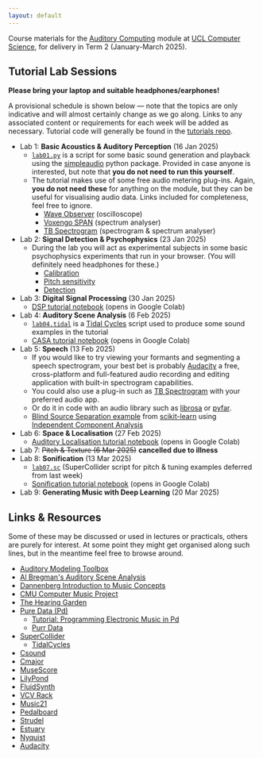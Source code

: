 ```yaml
---
layout: default
---
```

Course materials for the
[Auditory Computing](https://www.ucl.ac.uk/module-catalogue/modules/auditory-computing-COMP0161)
module at [UCL Computer Science](https://www.ucl.ac.uk/computer-science/), for delivery in
Term 2 (January-March 2025).

## Tutorial Lab Sessions

**Please bring your laptop and suitable headphones/earphones!**

A provisional schedule is shown below — note that
the topics are only indicative and will almost certainly change
as we go along. Links to any associated content or requirements
for each week will be added as necessary.
Tutorial code will generally be found in the
[tutorials repo](https://github.com/comp0161/tutorials).

* Lab 1: **Basic Acoustics & Auditory Perception** (16 Jan 2025)
    * [`lab01.py`](https://github.com/comp0161/tutorials/blob/main/lab01.py)
      is a script for some basic sound generation and playback using
      the [simpleaudio](https://simpleaudio.readthedocs.io/en/latest/)
      python package. Provided in case anyone is interested,
      but note that **you do not need to run this yourself**.
    * The tutorial makes use of some free audio metering plug-ins. Again, **you
      do not need these** for anything on the module, but they can be useful for
      visualising audio data. Links included for completeness, feel free to ignore.
        * [Wave Observer](https://pressplay-music.com/wave-observer/) (oscilloscope)
        * [Voxengo SPAN](https://www.voxengo.com/product/span/) (spectrum analyser)
        * [TB Spectrogram](https://www.toneboosters.com/tb_spectrogram_v1.html) (spectrogram & spectrum analyser)
* Lab 2: **Signal Detection & Psychophysics** (23 Jan 2025)
    * During the lab you will act as experimental subjects in some basic psychophysics
      experiments that run in your browser. (You will definitely need headphones for these.)
        * [Calibration](experiments/calibration/?home=/index.html)
        * [Pitch sensitivity](experiments/pitch/?home=/index.html)
        * [Detection](experiments/freqlevel/?home=/index.html)
* Lab 3: **Digital Signal Processing** (30 Jan 2025)
    * [DSP tutorial notebook](https://colab.research.google.com/github/comp0161/tutorials/blob/main/lab03.ipynb) (opens in Google Colab)
* Lab 4: **Auditory Scene Analysis** (6 Feb 2025)
    * [`lab04.tidal`](https://github.com/comp0161/tutorials/blob/main/lab04.tidal)
      is a [Tidal Cycles](https://tidalcycles.org) script used to produce some sound examples in the tutorial
    * [CASA tutorial notebook](https://colab.research.google.com/github/comp0161/tutorials/blob/main/lab04.ipynb) (opens in Google Colab)
* Lab 5: **Speech** (13 Feb 2025)
    * If you would like to try viewing your formants and segmenting a speech spectrogram, your best bet is
      probably [Audacity](https://www.audacityteam.org) a free, cross-platform and full-featured audio
      recording and editing application with built-in spectrogram capabilities.
    * You could also use a plug-in such as [TB Spectrogram](https://www.toneboosters.com/tb_spectrogram_v1.html)
      with your preferred audio app.
    * Or do it in code with an audio library such as [librosa](https://librosa.org) or [pyfar](https://pyfar-gallery.readthedocs.io/en/latest/).
    * [Blind Source Separation example](https://scikit-learn.org/stable/auto_examples/decomposition/plot_ica_blind_source_separation.html) from
      [scikit-learn](https://scikit-learn.org) using [Independent Component Analysis](https://scikit-learn.org/stable/modules/decomposition.html#ica)
* Lab 6: **Space & Localisation** (27 Feb 2025)
    * [Auditory Localisation tutorial notebook](https://colab.research.google.com/github/comp0161/tutorials/blob/main/lab06.ipynb) (opens in Google Colab)
* Lab 7: <s>Pitch & Texture (6 Mar 2025)</s> **cancelled due to illness**
* Lab 8: **Sonification** (13 Mar 2025)
    * [`lab07.sc`](https://github.com/comp0161/tutorials/blob/main/lab07.sc) (SuperCollider script for pitch & tuning examples deferred from last week)
    * [Sonification tutorial notebook](https://colab.research.google.com/github/comp0161/tutorials/blob/main/lab08.ipynb) (opens in Google Colab)
* Lab 9: **Generating Music with Deep Learning** (20 Mar 2025)

<!--
The practical exercises are run from within a web browser using
[Google Colab](https://colab.research.google.com/). You will need
a (free) Google account to use this service.

To launch each notebook, click the corresponding "Open in Colab" badge.
You might receive a warning that the notebook was not provided by
Google — which is of course true, these notebooks were written by
Matthew Caldwell for COMP0161. They will not, in fact, attempt to do
anything untoward with your data, but you will have to take my word for
that.


* **Lab 1: Data** (1 Feb 2024)
    * In this lab we build a text-encoded dataset of classical piano music.
    * [![Open In Colab](https://colab.research.google.com/assets/colab-badge.svg)](https://colab.research.google.com/github/comp0161/colab/blob/main/COMP0161_lab1.ipynb)
* **Lab 2: Learning** (22 Feb 2024)
    * In this lab we use the compiled dataset from Lab 1 to train a small GPT-style model
      to generate music in a similar style.
    * [![Open In Colab](https://colab.research.google.com/assets/colab-badge.svg)](https://colab.research.google.com/github/comp0161/colab/blob/main/COMP0161_lab2.ipynb)
* **Lab 3: Synthesis & Effects** (29 Feb 2024)
    * In this final session we tweak the instrument sound and apply
      a variety of audio effects to the music generated in Lab 2.
    * [![Open In Colab](https://colab.research.google.com/assets/colab-badge.svg)](https://colab.research.google.com/github/comp0161/colab/blob/main/COMP0161_lab3.ipynb)
-->


## Links & Resources

Some of these may be discussed or used in lectures or practicals, others
are purely for interest. At some point they might get organised along
such lines, but in the meantime feel free to browse around.

* [Auditory Modeling Toolbox](https://amtoolbox.org)
* [Al Bregman's Auditory Scene Analysis](https://webpages.mcgill.ca/staff/Group2/abregm1/web/)
* [Dannenberg Introduction to Music Concepts](https://www.cs.cmu.edu/~music/cmp/archives/cmsip/readings/music-theory.htm)
* [CMU Computer Music Project](https://www.cs.cmu.edu/~music/cmp/index.html)
* [The Hearing Garden](https://www.hz-ol.de/en/listening-garden.html)
* [Pure Data (Pd)](https://puredata.info/)
    * [Tutorial: Programming Electronic Music in Pd](http://pd-tutorial.com/english/index.html)
    * [Purr Data](https://www.purrdata.net)
* [SuperCollider](https://supercollider.github.io)
    * [TidalCycles](https://tidalcycles.org)
* [Csound](https://csound.com)
* [Cmajor](https://cmajor.dev)
* [MuseScore](https://musescore.org)
* [LilyPond](https://lilypond.org)
* [FluidSynth](https://www.fluidsynth.org)
* [VCV Rack](https://vcvrack.com/Rack)
* [Music21](https://www.music21.org/music21docs/)
* [Pedalboard](https://github.com/spotify/pedalboard)
* [Strudel](https://strudel.cc)
* [Estuary](https://estuary.mcmaster.ca)
* [Nyquist](https://www.cs.cmu.edu/~rbd/doc/nyquist/)
* [Audacity](https://www.audacityteam.org)